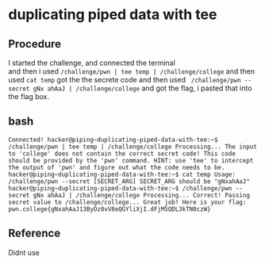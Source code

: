 # duplicating piped data with tee

## Procedure
I started the challenge, and connected the terminal<br>
and then i used `/challenge/pwn | tee temp |
/challenge/college`  and then used `cat temp` got the the secrete code and then used ` /challenge/pwn --secret gNx
ahAaJ | /challenge/college` and got
the flag, i pasted that into the flag box.

## bash
`Connected!
hacker@piping~duplicating-piped-data-with-tee:~$ /challenge/pwn | tee temp |
/challenge/college
Processing...
The input to 'college' does not contain the correct secret code! This code
should be provided by the 'pwn' command. HINT: use 'tee' to intercept the
output of 'pwn' and figure out what the code needs to be.
hacker@piping~duplicating-piped-data-with-tee:~$ cat temp
Usage: /challenge/pwn --secret [SECRET_ARG]
SECRET_ARG should be "gNxahAaJ"
hacker@piping~duplicating-piped-data-with-tee:~$ /challenge/pwn --secret gNx
ahAaJ | /challenge/college
Processing...
Correct! Passing secret value to /challenge/college...
Great job! Here is your flag:
pwn.college{gNxahAaJ13ByOz8vV8eQGYliXjI.dFjM5QDL3kTN0czW}`

## Reference
Didnt use
